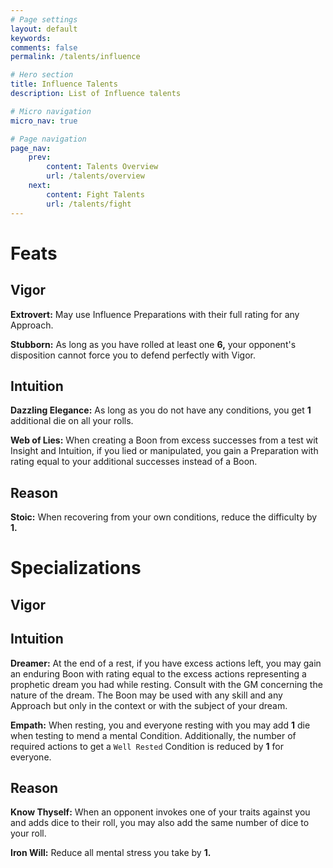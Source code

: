 ```yaml
---
# Page settings
layout: default
keywords:
comments: false
permalink: /talents/influence

# Hero section
title: Influence Talents
description: List of Influence talents

# Micro navigation
micro_nav: true

# Page navigation
page_nav:
    prev:
        content: Talents Overview
        url: /talents/overview
    next:
        content: Fight Talents
        url: /talents/fight
---
```


#  Feats

## Vigor

**Extrovert:** May use Influence Preparations with their full rating for any Approach.

**Stubborn:** As long as you have rolled at least one **6,** your opponent's disposition cannot force you to defend perfectly with Vigor.

## Intuition

**Dazzling Elegance:** As long as you do not have any conditions, you get **1** additional die on all your rolls.

**Web of Lies:** When creating a Boon from excess successes from a test wit Insight and Intuition, if you lied or manipulated, you gain a Preparation with rating equal to your additional successes instead of a Boon.

## Reason

**Stoic:** When recovering from your own conditions, reduce the difficulty by **1.**



# Specializations

## Vigor


## Intuition

**Dreamer:** At the end of a rest, if you have excess actions left, you may gain an enduring Boon with rating equal to the excess actions representing a prophetic dream you had while resting. Consult with the GM concerning the nature of the dream. The Boon may be used with any skill and any Approach but only in the context or with the subject of your dream.

**Empath:** When resting, you and everyone resting with you may add **1** die when testing to mend a mental Condition. Additionally, the number of required actions to get a `Well Rested` Condition is reduced by **1** for everyone.

## Reason

**Know Thyself:** When an opponent invokes one of your traits against you and adds dice to their roll, you may also add the same number of dice to your roll.

**Iron Will:** Reduce all mental stress you take by **1.**
